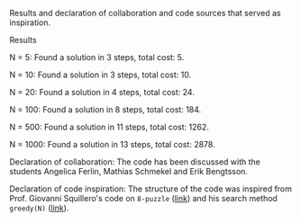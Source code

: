 Results and declaration of collaboration and code sources that served as inspiration.

Results

N = 5:
Found a solution in 3 steps, total cost: 5.

N = 10:
Found a solution in 3 steps, total cost: 10.

N = 20:
Found a solution in 4 steps, total cost: 24.

N = 100:
Found a solution in 8 steps, total cost: 184.

N = 500:
Found a solution in 11 steps, total cost: 1262.

N = 1000:
Found a solution in 13 steps, total cost: 2878.

Declaration of collaboration: The code has been discussed with the students Angelica Ferlin, Mathias Schmekel and Erik Bengtsson.

Declaration of code inspiration: The structure of the code was inspired from Prof. Giovanni Squillero's code on `8-puzzle` ([link](https://github.com/squillero/computational-intelligence/blob/master/2022-23/8-puzzle.ipynb)) and his search method `greedy(N)` ([link](https://github.com/squillero/computational-intelligence/blob/master/2022-23/lab1_set-covering.ipynb)).


